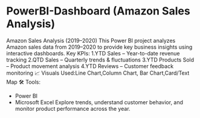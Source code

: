 # PowerBI-Dashboard (Amazon Sales Analysis)
Amazon Sales Analysis (2019–2020)
This Power BI project analyzes Amazon sales data from 2019–2020 to provide key business insights using interactive dashboards.
Key KPIs:
 1.YTD Sales – Year-to-date revenue tracking
 2.QTD Sales – Quarterly trends & fluctuations
 3.YTD Products Sold – Product movement analysis
 4.YTD Reviews – Customer feedback monitoring
📈 Visuals Used:Line Chart,Column Chart, Bar Chart,Card/Text Map
🛠 Tools:
 - Power BI
 - Microsoft Excel
Explore trends, understand customer behavior, and monitor product performance across the year.


